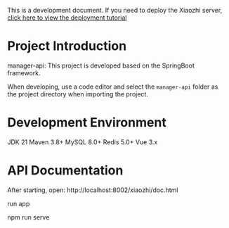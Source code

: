 This is a development document. If you need to deploy the Xiaozhi server, [click here to view the deployment tutorial](../../README.md#%E9%83%A8%E7%BD%B2%E6%96%87%E6%A1%A3)

# Project Introduction

manager-api: This project is developed based on the SpringBoot framework.

When developing, use a code editor and select the `manager-api` folder as the project directory when importing the project.

# Development Environment
JDK 21
Maven 3.8+
MySQL 8.0+
Redis 5.0+
Vue 3.x

# API Documentation
After starting, open: http://localhost:8002/xiaozhi/doc.html

run app


npm  run serve 